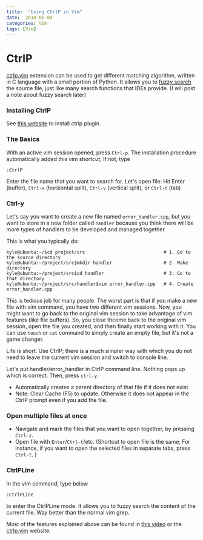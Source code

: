 ```yaml
---
title:  "Using CtrlP in Vim"
date:  2018-06-04
categories: Vim
tags: [Vim]
---
```


# CtrlP

[ctrlp.vim][1] extension can be used to get different matching algorithm, written in C language with a small portion of Python.
It allows you to [fuzzy search][3] the source file, just like many search functions that IDEs provide. (I will post a note about fuzzy search later)  

### Installing CtrlP

See [this website][4] to install ctrlp plugin.

### The Basics
With an active vim session opened, press `Ctrl-p`. The installation procedure automatically added this vim shortcut; If not, type
 ```
 :CtrlP
 ```
Enter the file name that you want to search for.
Let's open file: Hit Enter (buffer), `Ctrl-x` (horizontal split), `Ctrl-v` (vertical split), or `Ctrl-t` (tab)

### Ctrl-y
Let's say you want to create a new file named `error_handler.cpp`, but you want to store in a new folder called `handler` because you think there will be more types of handlers to be developed and managed together.

This is what you typically do:

```console
kyle@ubuntu:~/$cd project/src                             # 1. Go to the source directory
kyle@ubuntu:~/project/src$mkdir handler                   # 2. Make directory
kyle@ubuntu:~/project/src$cd handler                      # 3. Go to that directory
kyle@ubuntu:~/project/src/handler$vim error_handler.cpp   # 4. Create error_handler.cpp
```

This is tedious job for many people. The worst part is that if you make a new file with vim command, you have two different vim sessions. Now, you might want to go back to the original vim session to take advantage of vim features (like file buffers). So, you close thcome back to the original vim session, open the file you created, and then finally start working with it. You can use `touch` or `cat` command to simply create an empty file, but it's not a game changer.

Life is short. Use CtrlP; there is a much simpler way with which you do not need to leave the current vim session and switch to console line.

Let's put handler/error_handler in CtrlP command line. Nothing pops up which is correct. Then, press `ctrl-y`.

* Automatically creates a parent directory of that file if it does not exist.
* Note: Clear Cache (F5) to update. Otherwise it does not appear in the CtrlP prompt even if you add the file.

### Open multiple files at once
* Navigate and mark the files that you want to open together, by pressing `Ctrl-z`.
* Open file with `Enter`/`Ctrl-t`/etc. (Shortcut to open file is the same; For instance, if you want to open the selected files in separate tabs, press `Ctrl-t`. )

### CtrlPLine
In the vim command, type below
```
:CtrlPLine
```
to enter the CtrlPLine mode. It allows you to fuzzy search the content of the current file. Way better than the normal vim grep.

Most of the features explained above can be found in [this video][2] or the [ctrlp.vim][1] website.

[1]:https://github.com/kien/ctrlp.vim "ctrlp.vim"
[2]:https://www.youtube.com/watch?v=8XGueeQJsrA&t=795s "MinuteVimTrick's YouTube posting"
[3]:https://www.youtube.com/watch?v=xM45BxB8ZfE "Fuzzy Matching in JavaScript"
[4]:http://ctrlpvim.github.io/ctrlp.vim/#installation "Install CtrlP"
